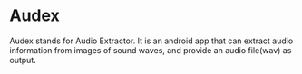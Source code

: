 # Audex
Audex stands for Audio Extractor. It is an android app that can extract audio information from images of sound waves, and provide an audio file(wav) as output.
